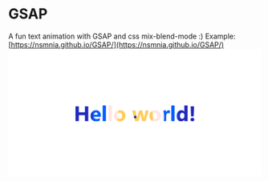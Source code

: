 # GSAP
A fun text animation with GSAP and css mix-blend-mode :)
Example: [https://nsmnia.github.io/GSAP/](https://nsmnia.github.io/GSAP/)
![End result](/assets/images/example.png)
